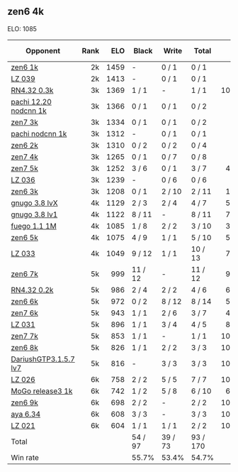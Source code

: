 ## zen6 4k ##

ELO: 1085

Opponent | Rank | ELO | Black | Write | Total | Win rate
---------|-----:|----:|-------|-------|-------|-------:
[zen6 1k](zen6%201k.md) | 2k | 1459 | - | 0 / 1 | 0 / 1 | 0.0%
[LZ 039](LZ%20039.md) | 2k | 1413 | - | 0 / 1 | 0 / 1 | 0.0%
[RN4.32 0.3k](RN4.32%200.3k.md) | 3k | 1369 | 1 / 1 | - | 1 / 1 | 100.0%
[pachi 12.20 nodcnn 1k](pachi%2012.20%20nodcnn%201k.md) | 3k | 1366 | 0 / 1 | 0 / 1 | 0 / 2 | 0.0%
[zen7 3k](zen7%203k.md) | 3k | 1334 | 0 / 1 | 0 / 1 | 0 / 2 | 0.0%
[pachi nodcnn 1k](pachi%20nodcnn%201k.md) | 3k | 1312 | - | 0 / 1 | 0 / 1 | 0.0%
[zen6 2k](zen6%202k.md) | 3k | 1310 | 0 / 2 | 0 / 2 | 0 / 4 | 0.0%
[zen7 4k](zen7%204k.md) | 3k | 1265 | 0 / 1 | 0 / 7 | 0 / 8 | 0.0%
[zen7 5k](zen7%205k.md) | 3k | 1252 | 3 / 6 | 0 / 1 | 3 / 7 | 42.9%
[LZ 036](LZ%20036.md) | 3k | 1239 | - | 0 / 6 | 0 / 6 | 0.0%
[zen6 3k](zen6%203k.md) | 3k | 1208 | 0 / 1 | 2 / 10 | 2 / 11 | 18.2%
[gnugo 3.8 lvX](gnugo%203.8%20lvX.md) | 4k | 1129 | 2 / 3 | 2 / 4 | 4 / 7 | 57.1%
[gnugo 3.8 lv1](gnugo%203.8%20lv1.md) | 4k | 1122 | 8 / 11 | - | 8 / 11 | 72.7%
[fuego 1.1 1M](fuego%201.1%201M.md) | 4k | 1085 | 1 / 8 | 2 / 2 | 3 / 10 | 30.0%
[zen6 5k](zen6%205k.md) | 4k | 1075 | 4 / 9 | 1 / 1 | 5 / 10 | 50.0%
[LZ 033](LZ%20033.md) | 4k | 1049 | 9 / 12 | 1 / 1 | 10 / 13 | 76.9%
[zen6 7k](zen6%207k.md) | 5k | 999 | 11 / 12 | - | 11 / 12 | 91.7%
[RN4.32 0.2k](RN4.32%200.2k.md) | 5k | 986 | 2 / 4 | 2 / 2 | 4 / 6 | 66.7%
[zen6 6k](zen6%206k.md) | 5k | 972 | 0 / 2 | 8 / 12 | 8 / 14 | 57.1%
[zen7 6k](zen7%206k.md) | 5k | 943 | 1 / 1 | 2 / 6 | 3 / 7 | 42.9%
[LZ 031](LZ%20031.md) | 5k | 896 | 1 / 1 | 3 / 4 | 4 / 5 | 80.0%
[zen7 7k](zen7%207k.md) | 5k | 853 | 1 / 1 | - | 1 / 1 | 100.0%
[zen6 8k](zen6%208k.md) | 5k | 826 | 1 / 1 | 2 / 2 | 3 / 3 | 100.0%
[DariushGTP3.1.5.7 lv7](DariushGTP3.1.5.7%20lv7.md) | 5k | 816 | - | 3 / 3 | 3 / 3 | 100.0%
[LZ 026](LZ%20026.md) | 6k | 758 | 2 / 2 | 5 / 5 | 7 / 7 | 100.0%
[MoGo release3 1k](MoGo%20release3%201k.md) | 6k | 742 | 1 / 2 | 5 / 8 | 6 / 10 | 60.0%
[zen6 9k](zen6%209k.md) | 6k | 698 | 2 / 2 | - | 2 / 2 | 100.0%
[aya 6.34](aya%206.34.md) | 6k | 608 | 3 / 3 | - | 3 / 3 | 100.0%
[LZ 021](LZ%20021.md) | 6k | 604 | 1 / 1 | 1 / 1 | 2 / 2 | 100.0%
Total | | | 54 / 97 | 39 / 73 | 93 / 170 | 
Win rate| | | 55.7% | 53.4% | 54.7% | 
